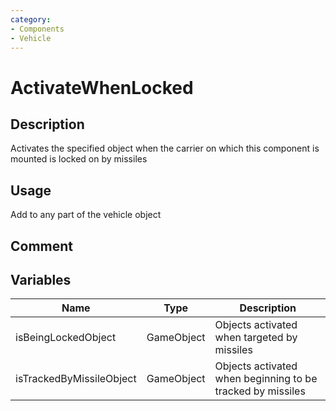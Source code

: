 ```yaml
---
category: 
- Components
- Vehicle
---
```

# ActivateWhenLocked
## Description
Activates the specified object when the carrier on which this component is mounted is locked on by missiles

## Usage

Add to any part of the vehicle object

## Comment

## Variables
| Name | Type | Description |
| ----------- | ----------- | ----------- |
| isBeingLockedObject | GameObject | Objects activated when targeted by missiles |  
| isTrackedByMissileObject | GameObject | Objects activated when beginning to be tracked by missiles |  
